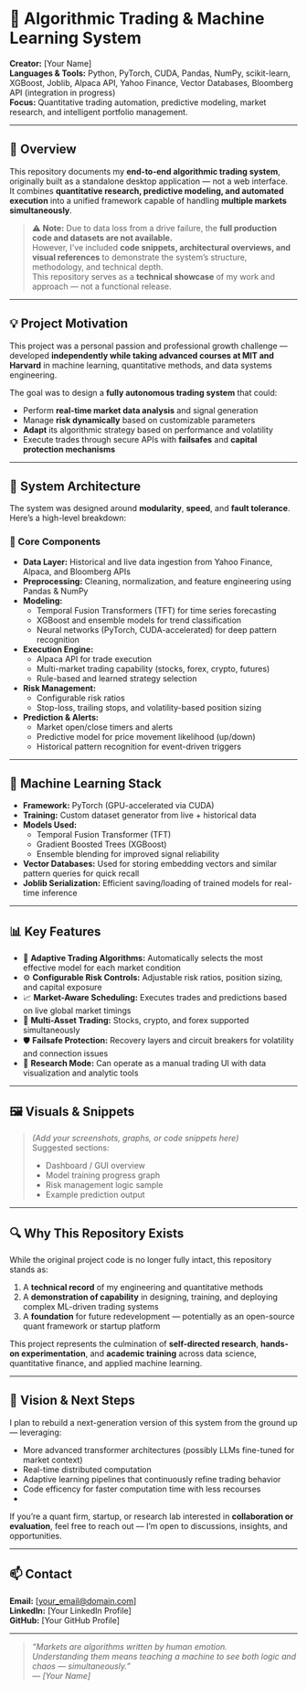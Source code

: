 # 🧠 Algorithmic Trading & Machine Learning System

**Creator:** [Your Name]  
**Languages & Tools:** Python, PyTorch, CUDA, Pandas, NumPy, scikit-learn, XGBoost, Joblib, Alpaca API, Yahoo Finance, Vector Databases, Bloomberg API (integration in progress)  
**Focus:** Quantitative trading automation, predictive modeling, market research, and intelligent portfolio management.  

---

## 🚀 Overview

This repository documents my **end-to-end algorithmic trading system**, originally built as a standalone desktop application — not a web interface.  
It combines **quantitative research, predictive modeling, and automated execution** into a unified framework capable of handling **multiple markets simultaneously**.

> ⚠️ **Note:** Due to data loss from a drive failure, the **full production code and datasets are not available.**  
However, I’ve included **code snippets, architectural overviews, and visual references** to demonstrate the system’s structure, methodology, and technical depth.  
This repository serves as a **technical showcase** of my work and approach — not a functional release.

---

## 💡 Project Motivation

This project was a personal passion and professional growth challenge — developed **independently while taking advanced courses at MIT and Harvard** in machine learning, quantitative methods, and data systems engineering.

The goal was to design a **fully autonomous trading system** that could:
- Perform **real-time market data analysis** and signal generation  
- Manage **risk dynamically** based on customizable parameters  
- **Adapt** its algorithmic strategy based on performance and volatility  
- Execute trades through secure APIs with **failsafes** and **capital protection mechanisms**

---

## 🧩 System Architecture

The system was designed around **modularity**, **speed**, and **fault tolerance**.  
Here’s a high-level breakdown:

### 🔹 Core Components
- **Data Layer:** Historical and live data ingestion from Yahoo Finance, Alpaca, and Bloomberg APIs  
- **Preprocessing:** Cleaning, normalization, and feature engineering using Pandas & NumPy  
- **Modeling:**  
  - Temporal Fusion Transformers (TFT) for time series forecasting  
  - XGBoost and ensemble models for trend classification  
  - Neural networks (PyTorch, CUDA-accelerated) for deep pattern recognition  
- **Execution Engine:**  
  - Alpaca API for trade execution  
  - Multi-market trading capability (stocks, forex, crypto, futures)  
  - Rule-based and learned strategy selection  
- **Risk Management:**  
  - Configurable risk ratios  
  - Stop-loss, trailing stops, and volatility-based position sizing  
- **Prediction & Alerts:**  
  - Market open/close timers and alerts  
  - Predictive model for price movement likelihood (up/down)  
  - Historical pattern recognition for event-driven triggers

---

## 🧠 Machine Learning Stack

- **Framework:** PyTorch (GPU-accelerated via CUDA)
- **Training:** Custom dataset generator from live + historical data  
- **Models Used:**  
  - Temporal Fusion Transformer (TFT)  
  - Gradient Boosted Trees (XGBoost)  
  - Ensemble blending for improved signal reliability  
- **Vector Databases:** Used for storing embedding vectors and similar pattern queries for quick recall  
- **Joblib Serialization:** Efficient saving/loading of trained models for real-time inference  

---

## 📊 Key Features

- 🧩 **Adaptive Trading Algorithms:** Automatically selects the most effective model for each market condition  
- ⚙️ **Configurable Risk Controls:** Adjustable risk ratios, position sizing, and capital exposure  
- 📈 **Market-Aware Scheduling:** Executes trades and predictions based on live global market timings  
- 🧮 **Multi-Asset Trading:** Stocks, crypto, and forex supported simultaneously  
- 🛡️ **Failsafe Protection:** Recovery layers and circuit breakers for volatility and connection issues  
- 🧰 **Research Mode:** Can operate as a manual trading UI with data visualization and analytic tools  

---

## 🖼️ Visuals & Snippets

> *(Add your screenshots, graphs, or code snippets here)*  
> Suggested sections:
> - Dashboard / GUI overview  
> - Model training progress graph  
> - Risk management logic sample  
> - Example prediction output  

---

## 🔍 Why This Repository Exists

While the original project code is no longer fully intact, this repository stands as:
1. A **technical record** of my engineering and quantitative methods  
2. A **demonstration of capability** in designing, training, and deploying complex ML-driven trading systems  
3. A **foundation** for future redevelopment — potentially as an open-source quant framework or startup platform  

This project represents the culmination of **self-directed research**, **hands-on experimentation**, and **academic training** across data science, quantitative finance, and applied machine learning.

---

## 🧭 Vision & Next Steps

I plan to rebuild a next-generation version of this system from the ground up — leveraging:
- More advanced transformer architectures (possibly LLMs fine-tuned for market context)
- Real-time distributed computation  
- Adaptive learning pipelines that continuously refine trading behavior  
- Code efficency for faster computation time with less recourses
- 
If you’re a quant firm, startup, or research lab interested in **collaboration or evaluation**, feel free to reach out — I’m open to discussions, insights, and opportunities.

---

## 📫 Contact

**Email:** [your_email@domain.com]  
**LinkedIn:** [Your LinkedIn Profile]  
**GitHub:** [Your GitHub Profile]  

---

> *“Markets are algorithms written by human emotion.  
Understanding them means teaching a machine to see both logic and chaos — simultaneously.”*  
— *[Your Name]*
